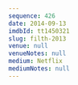 ```yaml
---
sequence: 426
date: 2014-09-13
imdbId: tt1450321
slug: filth-2013
venue: null
venueNotes: null
medium: Netflix
mediumNotes: null
---
```

